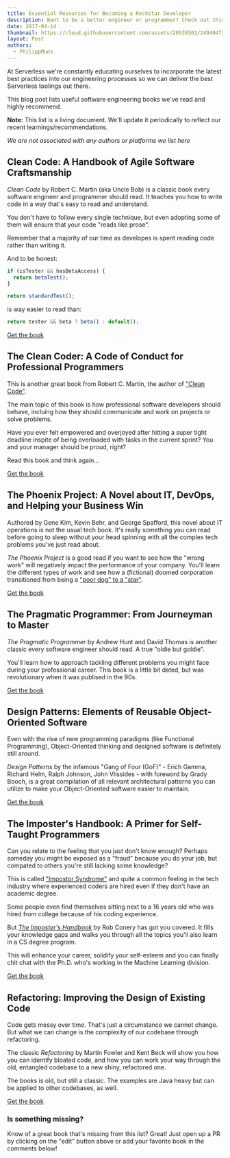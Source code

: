 ```yaml
---
title: Essential Resources for Becoming a Rockstar Developer
description: Want to be a better engineer or programmer? Check out this list of resources from the Serverless team.
date: 2017-04-14
thumbnail: https://cloud.githubusercontent.com/assets/20538501/24940473/2bdb229a-1ef8-11e7-9e8d-8f75b5461748.png
layout: Post
authors:
  - PhilippMuns
---
```


At Serverless we're constantly educating ourselves to incorporate the latest best practices into our engineering 
processes so we can deliver the best Serverless toolings out there.

This blog post lists useful software engineering books we've read and highly recommend.

**Note:** This list is a living document. We'll update it periodically to reflect our recent learnings/recommendations.

*We are not associated with any authors or platforms we list here*

## Clean Code: A Handbook of Agile Software Craftsmanship

*Clean Code* by Robert C. Martin (aka Uncle Bob) is a classic book every software engineer and programmer should read. It teaches you how to write code in a way that's easy to read and understand.

You don't have to follow every single technique, but even adopting some of them will ensure that your code "reads like prose".

Remember that a majority of our time as developes is spent reading code rather than writing it.

And to be honest:

```javascript
if (isTester && hasBetaAccess) {
  return betaTest();
}

return standardTest();
```

is way easier to read than:

```javascript
return tester && beta ? beta() : default();
```

[Get the book](https://www.amazon.com/Clean-Code-Handbook-Software-Craftsmanship/dp/0132350882/ref=sr_1_1?ie=UTF8&qid=1490274327&sr=8-1&keywords=clean+code)

## The Clean Coder: A Code of Conduct for Professional Programmers

This is another great book from Robert C. Martin, the author of ["Clean Code"](#clean-code).

The main topic of this book is how professional software developers should behave, incluing how they should communicate and work on projects or solve problems.

Have you ever felt empowered and overjoyed after hitting a super tight deadline inspite of being overloaded with tasks in the current sprint? You and your manager should be proud, right?

Read this book and think again...

[Get the book](https://www.amazon.com/Clean-Coder-Conduct-Professional-Programmers/dp/0137081073/ref=sr_1_2?ie=UTF8&qid=1490274327&sr=8-2&keywords=clean+code)

## The Phoenix Project: A Novel about IT, DevOps, and Helping your Business Win

Authored by Gene Kim, Kevin Behr, and George Spafford, this novel about IT operations is not the usual tech book. It's really something you can read before going to sleep without your head spinning with all the complex tech problems you've just read about.

*The Phoenix Project* is a good read if you want to see how the "wrong work" will negatively impact the performance of your company. You'll learn the different types of work and see how a (fictional) doomed corporation transitioned from being a ["poor dog" to a "star"](https://en.wikipedia.org/wiki/Growth%E2%80%93share_matrix).

[Get the book](https://www.amazon.com/Phoenix-Project-DevOps-Helping-Business/dp/0988262509/ref=sr_1_1?ie=UTF8&qid=1490274311&sr=8-1&keywords=phoenix+project)

## The Pragmatic Programmer: From Journeyman to Master

*The Pragmatic Programmer* by Andrew Hunt and David Thomas is another classic every software engineer should read. A true "oldie but goldie".

You'll learn how to approach tackling different problems you might face during your professional career. This book is a little bit dated, but was revolutionary when it was publised in the 90s.

[Get the book](https://www.amazon.com/Pragmatic-Programmer-Journeyman-Master/dp/020161622X/ref=sr_1_1?ie=UTF8&qid=1490274295&sr=8-1&keywords=pragmatic+programmer)

## Design Patterns: Elements of Reusable Object-Oriented Software

Even with the rise of new programming paradigms (like Functional Programming), Object-Oriented thinking and designed software is definitely still around.

*Design Patterns* by the infamous "Gang of Four (GoF)" - Erich Gamma, Richard Helm, Ralph Johnson, John Vlissides - with foreword by Grady Booch, is a great compilation of all relevant architectural patterns you can utilize to make your Object-Oriented software easier to maintain.

[Get the book](https://www.amazon.com/Design-Patterns-Elements-Reusable-Object-Oriented/dp/0201633612/ref=sr_1_2?ie=UTF8&qid=1490274362&sr=8-2&keywords=gang+of+four)

## The Imposter's Handbook: A Primer for Self-Taught Programmers

Can you relate to the feeling that you just don't know enough? Perhaps someday you might be exposed as a "fraud" because you do your job, but compated to others you're still lacking some knowledge?

This is called ["Impostor Syndrome"](https://en.wikipedia.org/wiki/Impostor_syndrome) and quite a common feeling in the tech industry where experienced coders are hired even if they don't have an academic degree.

Some people even find themselves sitting next to a 16 years old who was hired from college because of his coding experience.

But [*The Imposter's Handbook*](https://bigmachine.io/products/the-imposters-handbook/) by Rob Conery has got you covered. It fills your knowledge gaps and walks you through all the topics you'll also learn in a CS degree program.

This will enhance your career, solidify your self-esteem and you can finally chit chat with the Ph.D. who's working in the Machine Learning division.

[Get the book](https://bigmachine.io/products/the-imposters-handbook/)

## Refactoring: Improving the Design of Existing Code

Code gets messy over time. That's just a circumstance we cannot change. But what we can change is the complexity of our codebase through refactoring.

The classic *Refactoring* by Martin Fowler and Kent Beck will show you how you can identify bloated code, and how you can work your way through the old, entangled codebase to a new shiny, refactored one.

The books is old, but still a classic. The examples are Java heavy but can be applied to other codebases, as well.

[Get the book](https://www.amazon.com/Refactoring-Improving-Design-Existing-Code/dp/0201485672/)

### Is something missing?

Know of a great book that's missing from this list? Great! Just open up a PR by clicking on the "edit" button above or add
your favorite book in the comments below!
